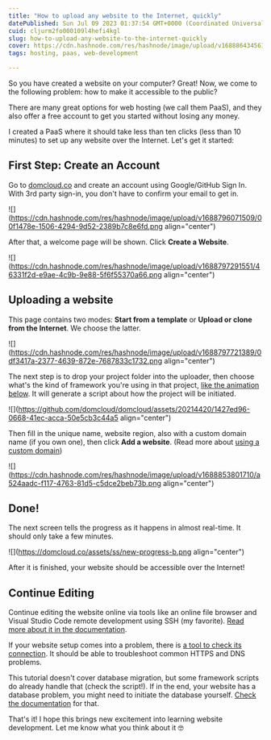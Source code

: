 ```yaml
---
title: "How to upload any website to the Internet, quickly"
datePublished: Sun Jul 09 2023 01:37:54 GMT+0000 (Coordinated Universal Time)
cuid: cljurm2fo000109l4hefi4kgl
slug: how-to-upload-any-website-to-the-internet-quickly
cover: https://cdn.hashnode.com/res/hashnode/image/upload/v1688864345611/36ff3fb2-99a7-497b-826a-77f2de80e225.png
tags: hosting, paas, web-development

---
```


So you have created a website on your computer? Great! Now, we come to the following problem: how to make it accessible to the public?

There are many great options for web hosting (we call them PaaS), and they also offer a free account to get you started without losing any money.

I created a PaaS where it should take less than ten clicks (less than 10 minutes) to set up any website over the Internet. Let's get it started:

## First Step: Create an Account

Go to [domcloud.co](https://domcloud.co/) and create an account using Google/GitHub Sign In. With 3rd party sign-in, you don't have to confirm your email to get in.

![](https://cdn.hashnode.com/res/hashnode/image/upload/v1688796071509/00f1478e-1506-4294-9d52-2389b7c8e6fd.png align="center")

After that, a welcome page will be shown. Click **Create a Website**.

![](https://cdn.hashnode.com/res/hashnode/image/upload/v1688797291551/46331f2d-e9ae-4c9b-9e88-5f6f55370a66.png align="center")

## Uploading a website

This page contains two modes: **Start from a template** or **Upload or clone from the Internet**. We choose the latter.

![](https://cdn.hashnode.com/res/hashnode/image/upload/v1688797721389/0df3417a-2377-4639-872e-7687833c1732.png align="center")

The next step is to drop your project folder into the uploader, then choose what's the kind of framework you're using in that project, [like the animation below](https://www.youtube.com/shorts/0WFk-qh2Cc0). It will generate a script about how the project will be initiated.

![](https://github.com/domcloud/domcloud/assets/20214420/1427ed96-0668-41ec-acca-50e5cb3c44a5 align="center")

Then fill in the unique name, website region, also with a custom domain name (if you own one), then click **Add a website**. (Read more about [using a custom domain](https://domcloud.co/docs/features/dns))

![](https://cdn.hashnode.com/res/hashnode/image/upload/v1688853801710/a524aadc-f117-4763-81d5-c5dce2beb73b.png align="center")

## Done!

The next screen tells the progress as it happens in almost real-time. It should only take a few minutes.

![](https://domcloud.co/assets/ss/new-progress-b.png align="center")

After it is finished, your website should be accessible over the Internet!

## Continue Editing

Continue editing the website online via tools like an online file browser and Visual Studio Code remote development using SSH (my favorite). [Read more about it in the documentation](https://domcloud.co/docs/intro/getting-started#managing-website).

If your website setup comes into a problem, there is [a tool to check its connection](https://domcloud.co/blog/improving-ux-for-newbies#connection-check-api). It should be able to troubleshoot common HTTPS and DNS problems.

This tutorial doesn't cover database migration, but some framework scripts do already handle that (check the script!). If in the end, your website has a database problem, you might need to initiate the database yourself. [Check the documentation](https://domcloud.co/docs/features/database/) for that.

That's it! I hope this brings new excitement into learning website development. Let me know what you think about it 🤓